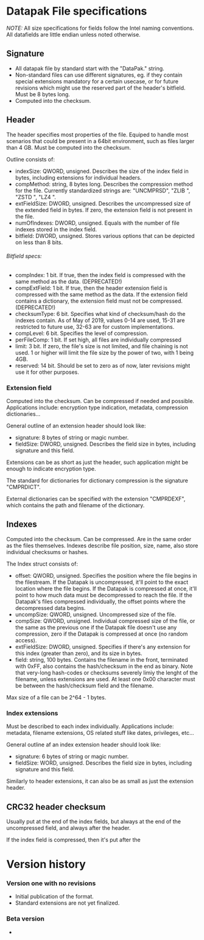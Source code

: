 # Datapak File specifications

*NOTE:* All size specifications for fields follow the Intel naming conventions. All datafields are little endian unless 
noted otherwise.

## Signature

* All datapak file by standard start with the "DataPak." string.
* Non-standard files can use different signatures, eg. if they contain special extensions mandatory for a certain usecase, 
or for future revisions which might use the reserved part of the header's bitfield. Must be 8 bytes long.
* Computed into the checksum.

## Header

The header specifies most properties of the file. Equiped to handle most scenarios that could be present in a 64bit 
environment, such as files larger than 4 GB. Must be computed into the checksum.

Outline consists of:
* indexSize: QWORD, unsigned. Describes the size of the index field in bytes, including extensions for individual headers.
* compMethod: string, 8 bytes long. Describes the compression method for the file. Currently standardized strings are: 
"UNCMPRSD", "ZLIB    ", "ZSTD    ", "LZ4     ".
* extFieldSize: DWORD, unsigned. Describes the uncompressed size of the extended field in bytes. If zero, the extension field is 
not present in the file.
* numOfIndexes: DWORD, unsigned. Equals with the number of file indexes stored in the index field.
* bitfield: DWORD, unsigned. Stores various options that can be depicted on less than 8 bits.

###### Bitfield specs:

* compIndex: 1 bit. If true, then the index field is compressed with the same method as the data. (DEPRECATED!)
* compExtField: 1 bit. If true, then the header extension field is compressed with the same method as the data. If the extension
field contains a dictionary, the extension field must not be compressed. (DEPRECATED!)
* checksumType: 6 bit. Specifies what kind of checksum/hash do the indexes contain. As of May of 2019, values 0-14 are used,
15-31 are restricted to future use, 32-63 are for custom implementations.
* compLevel: 6 bit. Specifies the level of compression.
* perFileComp: 1 bit. If set high, all files are individually compressed
* limit: 3 bit. If zero, the file's size is not limited, and file chaining is not used. 1 or higher will limit the file size 
by the power of two, with 1 being 4GB.
* reserved: 14 bit. Should be set to zero as of now, later revisions might use it for other purposes.

### Extension field

Computed into the checksum. Can be compressed if needed and possible. Applications include: encryption type indication, metadata, compression dictionaries...

General outline of an extension header should look like:
* signature: 8 bytes of string or magic number.
* fieldSize: DWORD, unsigned. Describes the field size in bytes, including signature and this field.

Extensions can be as short as just the header, such application might be enough to indicate encryption type.

The standard for dictionaries for dictionary compression is the signature "CMPRDICT".

External dictionaries can be specified with the extension "CMPRDEXF", which contains the path and filename of the dictionary.

## Indexes

Computed into the checksum. Can be compressed. Are in the same order as the files themselves. Indexes describe file position, 
size, name, also store individual checksums or hashes.

The Index struct consists of:
* offset: QWORD, unsigned. Specifies the position where the file begins in the filestream. If the Datapak is uncompressed, 
it'll point to the exact location where the file begins. If the Datapak is compressed at once, it'll point to how much data
must be decompressed to reach the file. If the Datapak's files compressed individually, the offset points where the 
decompressed data begins.
* uncompSize: QWORD, unsigned. Uncompressed size of the file.
* compSize: QWORD, unsigned. Individual compressed size of the file, or the same as the previous one if the Datapak file doesn't 
use any compression, zero if the Datapak is compressed at once (no random access).
* extFieldSize: DWORD, unsigned. Specifies if there's any extension for this index (greater than zero), and its size in bytes.
* field: string, 100 bytes. Contains the filename in the front, terminated with 0xFF, also contains the hash/checksum in the 
end as binary. Note that very-long hash-codes or checksums severely limiy the lenght of the filename, unless extensions are 
used. At least one 0x00 character must be between the hash/checksum field and the filename.

Max size of a file can be 2^64 - 1 bytes.

### Index extensions

Must be described to each index individually. Applications include: metadata, filename extensions, OS related stuff like dates, privileges, etc...

General outline af an index extension header should look like:
* signature: 6 bytes of string or magic number.
* fieldSize: WORD, unsigned. Describes the field size in bytes, including signature and this field.

Similarly to header extensions, it can also be as small as just the extension header.

## CRC32 header checksum

Usually put at the end of the index fields, but always at the end of the uncompressed field, and always after the header.

If the index field is compressed, then it's put after the 

# Version history

### Version one with no revisions

* Initial publication of the format.
* Standard extensions are not yet finalized.

### Beta version

* 